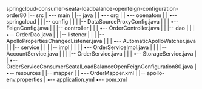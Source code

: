 springcloud-consumer-seata-loadbalance-openfeign-configuration-order80
|-- src
|   •-- main
|       |-- java
|       |   •-- org
|       |       •-- openatom
|       |           •-- springcloud
|       |               |-- config
|       |               |   |-- DataSourceProxyConfig.java
|       |               |   •-- FeignConfig.java
|       |               |-- controller
|       |               |   •-- OrderController.java
|       |               |-- dao
|       |               |   •-- OrderDao.java
|       |               |-- listener
|       |               |   |-- ApolloPropertiesChangedListener.java
|       |               |   •-- AutomaticApolloWatcher.java
|       |               |-- service
|       |               |   |-- impl
|       |               |   |   •-- OrderServiceImpl.java
|       |               |   |-- AccountService.java
|       |               |   |-- OrderService.java
|       |               |   •-- StorageService.java
|       |               •-- OrderServiceConsumerSeatalLoadBalanceOpenFeignConfiguration80.java
|       •-- resources
|           |-- mapper
|           |   •-- OrderMapper.xml
|           |-- apollo-env.properties
|           •-- application.yml
•-- pom.xml
